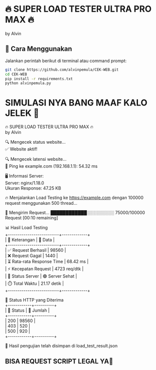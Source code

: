 # 🔥 SUPER LOAD TESTER ULTRA PRO MAX 🔥  
by Alvin  

## 📌 Cara Menggunakan  

Jalankan perintah berikut di terminal atau command prompt:  

```bash
git clone https://github.com/alvinpemula/CEK-WEB.git  
cd CEK-WEB
pip install -r requirements.txt
python alvinpemula.py
```
# SIMULASI NYA BANG MAAF KALO JELEK 🙏


🔥 SUPER LOAD TESTER ULTRA PRO MAX 🔥  
by Alvin  

🔍 Mengecek status website...  
✅ Website aktif!  

🔍 Mengecek latensi website...  
📡 Ping ke example.com (192.168.1.1): 54.32 ms  

🖥️ Informasi Server:  
Server: nginx/1.18.0  
Ukuran Response: 47.25 KB  

🔥 Menjalankan Load Testing ke https://example.com dengan 100000 request menggunakan 500 thread...  

📡 Mengirim Request...  ████████████░░░░░░░░░  75000/100000 Request  [00:10 remaining]  

📊 Hasil Load Testing  
+--------------------------+-------------+  
| 📌 Keterangan           | 🔢 Data     |  
+--------------------------+-------------+  
| ✅ Request Berhasil      | 98560       |  
| ❌ Request Gagal        | 1440        |  
| ⏳ Rata-rata Response Time | 68.42 ms   |  
| ⚡ Kecepatan Request    | 4723 req/dtk |  
| 📡 Status Server        | 🟢 Server Sehat |  
| ⏱️ Total Waktu          | 21.17 detik |  
+--------------------------+-------------+  

📡 Status HTTP yang Diterima  
+------------+----------+  
| 📌 Status  | 🔢 Jumlah |  
+------------+----------+  
| 200        | 98560    |  
| 403        | 520      |  
| 500        | 920      |  
+------------+----------+  

📁 Hasil pengujian telah disimpan di load_test_result.json



## BISA REQUEST SCRIPT LEGAL YA🙏
